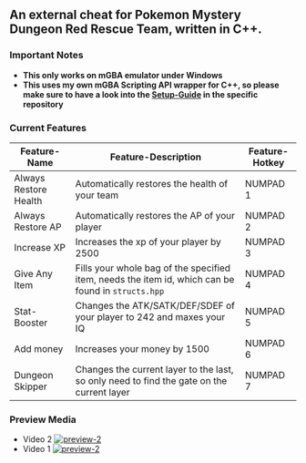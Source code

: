 
## An external cheat for Pokemon Mystery Dungeon Red Rescue Team, written in C++.

### Important Notes
- **This only works on mGBA emulator under Windows**
- **This uses my own mGBA Scripting API wrapper for C++, so please make sure to have a look into the [Setup-Guide](https://github.com/cragson/mgba-api/tree/master#setup) in the specific repository**


### Current Features
| Feature-Name | Feature-Description | Feature-Hotkey
|--|--|--|
| Always Restore Health | Automatically restores the health of your team | NUMPAD 1
| Always Restore AP| Automatically restores the AP of your player | NUMPAD 2
| Increase XP | Increases the xp of your player by 2500 | NUMPAD 3
| Give Any Item | Fills your whole bag of the specified item, needs the item id, which can be found in `structs.hpp` | NUMPAD 4
| Stat-Booster| Changes the ATK/SATK/DEF/SDEF of your player to 242 and maxes your IQ | NUMPAD 5
| Add money| Increases your money by 1500 | NUMPAD 6
| Dungeon Skipper | Changes the current layer to the last, so only need to find the gate on the current layer | NUMPAD 7

### Preview Media
- Video 2
[![preview-2](https://img.youtube.com/vi/GOppiYSlsqI/0.jpg)](https://www.youtube.com/watch?v=GOppiYSlsqI)
- Video 1
[![preview-2](https://img.youtube.com/vi/JRmOp-hCr4w/0.jpg)](https://www.youtube.com/watch?v=JRmOp-hCr4w)


